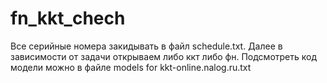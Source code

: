 # fn_kkt_chech

Все серийные номера закидывать в файл schedule.txt.
Далее в зависимости от задачи открываем либо ккт либо фн. 
Подсмотреть код модели можно в файле models for kkt-online.nalog.ru.txt
